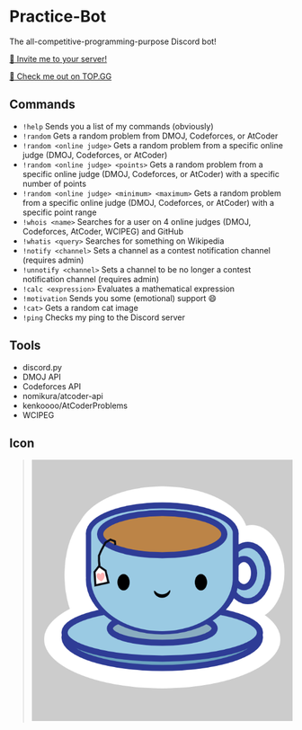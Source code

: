 # Practice-Bot
The all-competitive-programming-purpose Discord bot!

[🍵 Invite me to your server!](https://discordapp.com/api/oauth2/authorize?client_id=691416325557452861&permissions=0&scope=bot)

[👀 Check me out on TOP.GG](https://top.gg/bot/691416325557452861)

## Commands
 - `!help` Sends you a list of my commands (obviously)
 - `!random` Gets a random problem from DMOJ, Codeforces, or AtCoder
 - `!random <online judge>` Gets a random problem from a specific online judge (DMOJ, Codeforces, or AtCoder)
 - `!random <online judge> <points>` Gets a random problem from a specific online judge (DMOJ, Codeforces, or AtCoder) with a specific number of points
 - `!random <online judge> <minimum> <maximum>` Gets a random problem from a specific online judge (DMOJ, Codeforces, or AtCoder) with a specific point range
 - `!whois <name>` Searches for a user on 4 online judges (DMOJ, Codeforces, AtCoder, WCIPEG) and GitHub
 - `!whatis <query>` Searches for something on Wikipedia
 - `!notify <channel>` Sets a channel as a contest notification channel (requires admin)
 - `!unnotify <channel>` Sets a channel to be no longer a contest notification channel (requires admin)
 - `!calc <expression>` Evaluates a mathematical expression
 - `!motivation` Sends you some (emotional) support :smile:
 - `!cat>` Gets a random cat image
 - `!ping` Checks my ping to the Discord server
  
## Tools
 - discord.py
 - DMOJ API
 - Codeforces API
 - nomikura/atcoder-api
 - kenkoooo/AtCoderProblems
 - WCIPEG

## Icon
> ![](tea_icon.png)
